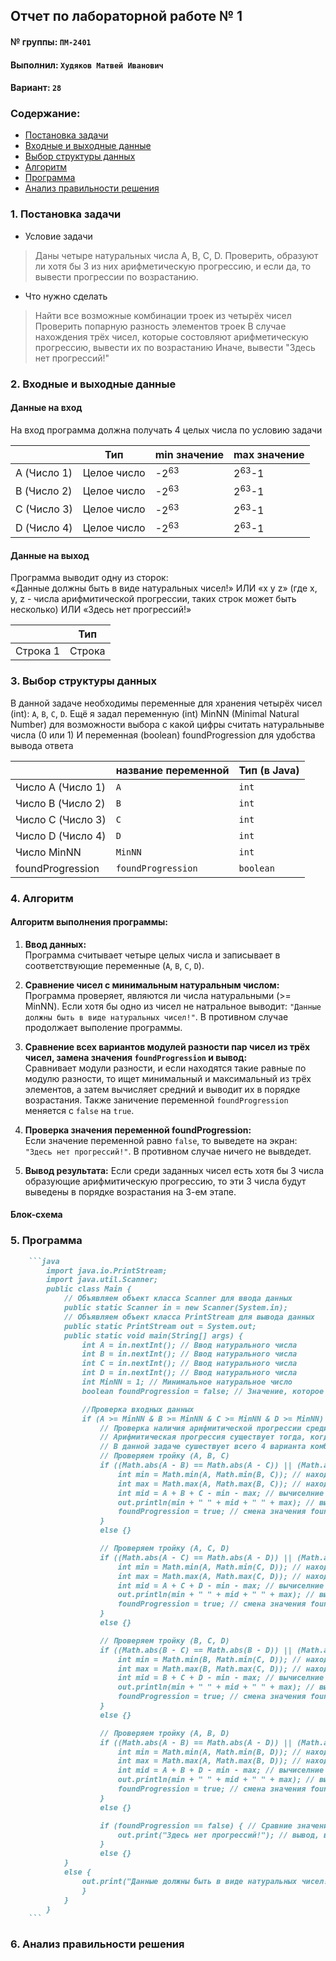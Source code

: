## Отчет по лабораторной работе № 1

#### № группы: `ПМ-2401`

#### Выполнил: `Худяков Матвей Иванович`

#### Вариант: `28`

### Cодержание:

- [Постановка задачи](#1-постановка-задачи)
- [Входные и выходные данные](#2-входные-и-выходные-данные)
- [Выбор структуры данных](#3-выбор-структуры-данных)
- [Алгоритм](#4-алгоритм)
- [Программа](#5-программа)
- [Анализ правильности решения](#6-анализ-правильности-решения)

### 1. Постановка задачи
- Условие задачи
>Даны четыре натуральных числа A, B, C, D. Проверить, образуют ли хотя
>бы 3 из них арифметическую прогрессию, и если да, то вывести прогрессии
>по возрастанию.
- Что нужно сделать
>Найти все возможные комбинации троек из четырёх чисел
>Проверить попарную разность элементов троек
>В случае нахождения трёх чисел, которые состовляют арифметическую прогрессию, вывести их по возрастанию
>Иначе, вывести "Здесь нет прогрессий!"

### 2. Входные и выходные данные

#### Данные на вход
На вход программа должна получать 4 целых числа по условию задачи

|             | Тип         | min значение    | max значение     |
|-------------|-------------|-----------------|------------------|
| A (Число 1) | Целое число | -2<sup>63</sup> | 2<sup>63</sup>-1 |
| B (Число 2) | Целое число | -2<sup>63</sup> | 2<sup>63</sup>-1 |
| С (Число 3) | Целое число | -2<sup>63</sup> | 2<sup>63</sup>-1 |
| D (Число 4) | Целое число | -2<sup>63</sup> | 2<sup>63</sup>-1 |

#### Данные на выход

Программа выводит одну из сторок:  
«Данные должны быть в виде натуральных чисел!» ИЛИ
«x y z» (где x, y, z - числа арифмитической прогрессии, таких строк может быть несколько) ИЛИ
«Здесь нет прогрессий!»

|          | Тип    |
|----------|--------|
| Строка 1 | Строка |

### 3. Выбор структуры данных

В данной задаче необходимы переменные для хранения четырёх чисел (int): `A`, `B`, `C`, `D`.
Ещё я задал переменную (int) MinNN (Minimal Natural Number) для возможности выбора с какой цифры считать натуральныве числа (0 или 1)
И переменная (boolean) foundProgression для удобства вывода ответа

|                   | название переменной | Тип (в Java) | 
|-------------------|---------------------|--------------|
| Число A (Число 1) | `A`                 | `int`        |
| Число B (Число 2) | `B`                 | `int`        | 
| Число C (Число 3) | `C`                 | `int`        | 
| Число D (Число 4) | `D`                 | `int`        | 
| Число MinNN       | `MinNN`             | `int`        |
| foundProgression  | `foundProgression`  | `boolean`    |

### 4. Алгоритм

#### Алгоритм выполнения программы:

1. **Ввод данных:**  
   Программа считывает четыре целых числа и записывает в соответствующие переменные (`A`, `B`, `C`, `D`).

2. **Сравнение чисел с минимальным натуральным числом:**  
   Программа проверяет, являются ли числа натуральными (>= MinNN). 
   Если хотя бы одно из чисел не натральное выводит: `"Данные должны быть в виде натуральных чисел!"`.
   В противном случае продолжает выполение программы.

3. **Сравнение всех вариантов модулей разности пар чисел из трёх чисел, замена значения `foundProgression` и вывод:**  
   Сравнивает модули разности, и если находятся такие равные по модулю разности, то ищет минимальный и максимальный из трёх элементов,
   а затем вычисляет средний и выводит их в порядке возрастания. Также заничение переменной `foundProgression` меняется с `false` на `true`.

4. **Проверка значения переменной foundProgression:**  
   Если значение переменной равно `false`, то выведете на экран: `"Здесь нет прогрессий!"`.
   В противном случае ничего не вывдедет.

5. **Вывод результата:**
    Если среди заданных чисел есть хотя бы 3 числа образующие арифмитическую прогрессию, то эти 3 числа будут выведены в порядке возрастания на 3-ем этапе.

#### Блок-схема



### 5. Программа

```markdown
    ```java
        import java.io.PrintStream;
        import java.util.Scanner;
        public class Main {
            // Объявляем объект класса Scanner для ввода данных
            public static Scanner in = new Scanner(System.in);
            // Объявляем объект класса PrintStream для вывода данных
            public static PrintStream out = System.out;
            public static void main(String[] args) {
                int A = in.nextInt(); // Ввод натурального числа
                int B = in.nextInt(); // Ввод натурального числа
                int C = in.nextInt(); // Ввод натурального числа
                int D = in.nextInt(); // Ввод натурального числа
                int MinNN = 1; // Минимальное натуральное число
                boolean foundProgression = false; // Значение, которое определеяет найдена прогрессия или нет

                //Проверка входных данных
                if (A >= MinNN & B >= MinNN & C >= MinNN & D >= MinNN) { 
                    // Проверка наличия арифмитической прогрессии среди трёх чисел
                    // Арифмитическая прогрессия существует тогда, когда разности между двумя модулями пар чисел равны
                    // В данной задаче сушествует всего 4 варианта комбинаций четырёх чисел по 3, а именно {A, B, C}, {A, C, D}, {B, C, D}, {A, B, D}
                    // Проверяем тройку (A, B, C)
                    if ((Math.abs(A - B) == Math.abs(A - C)) || (Math.abs(B - C) == Math.abs(B - A)) || (Math.abs(C - A) == Math.abs(C - B))) { // Сравнение всех модулей разности пар элементов 
                        int min = Math.min(A, Math.min(B, C)); // находение минимального элемента прогресии
                        int max = Math.max(A, Math.max(B, C)); // находение максимального элемента прогресии
                        int mid = A + B + C - min - max; // вычиселние среднего элемента прогрессии
                        out.println(min + " " + mid + " " + max); // вывод прогрессии из трёх элементов в порядке возрастания
                        foundProgression = true; // смена значения foundProgression с true на false (чтобы не выводилось "Здесь нет прогрессий!")
                    }
                    else {}

                    // Проверяем тройку (A, C, D)
                    if ((Math.abs(A - C) == Math.abs(A - D)) || (Math.abs(C - A) == Math.abs(C - D)) || (Math.abs(D - A) == Math.abs(D - C))) {
                        int min = Math.min(A, Math.min(C, D)); // находение минимального элемента прогресии
                        int max = Math.max(A, Math.max(C, D)); // находение максимального элемента прогресии
                        int mid = A + C + D - min - max; // вычиселние среднего элемента прогрессии
                        out.println(min + " " + mid + " " + max); // вывод прогрессии из трёх элементов в порядке возрастания
                        foundProgression = true; // смена значения foundProgression с true на false (чтобы не выводилось "Здесь нет прогрессий!")
                    }
                    else {}

                    // Проверяем тройку (B, C, D)
                    if ((Math.abs(B - C) == Math.abs(B - D)) || (Math.abs(C - B) == Math.abs(C - D)) || (Math.abs(D - B) == Math.abs(D - C))) {
                        int min = Math.min(B, Math.min(C, D)); // находение минимального элемента прогресии
                        int max = Math.max(B, Math.max(C, D)); // находение максимального элемента прогресии
                        int mid = B + C + D - min - max; // вычиселние среднего элемента прогрессии
                        out.println(min + " " + mid + " " + max); // вывод прогрессии из трёх элементов в порядке возрастания
                        foundProgression = true; // смена значения foundProgression с true на false (чтобы не выводилось "Здесь нет прогрессий!")
                    }
                    else {}

                    // Проверяем тройку (A, B, D)
                    if ((Math.abs(A - B) == Math.abs(A - D)) || (Math.abs(B - A) == Math.abs(B - D)) || (Math.abs(D - A) == Math.abs(D - B))) {
                        int min = Math.min(A, Math.min(B, D)); // находение минимального элемента прогресии
                        int max = Math.max(A, Math.max(B, D)); // находение максимального элемента прогресии
                        int mid = A + B + D - min - max; // вычиселние среднего элемента прогрессии
                        out.println(min + " " + mid + " " + max); // вывод прогрессии из трёх элементов в порядке возрастания
                        foundProgression = true; // смена значения foundProgression с true на false (чтобы не выводилось "Здесь нет прогрессий!")
                    }
                    else {}

                    if (foundProgression == false) { // Сравние значения foundProgression c его изначальным
                        out.print("Здесь нет прогрессий!"); // вывод, в случае если прогрессий нет
                    }
                    else {}
            }
            else {
                out.print("Данные должны быть в виде натуральных чисел!"); // вывод, в случае если хотя бы одно из чисел не натуральное
                }
            }
        }
    ``` 
```

### 6. Анализ правильности решения

